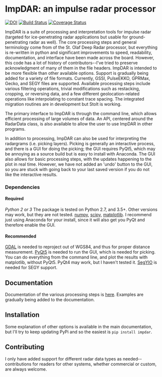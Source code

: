 # ImpDAR: an impulse radar processor

[![DOI](https://zenodo.org/badge/134008583.svg)](https://zenodo.org/badge/latestdoi/134008583) [![Build Status](https://travis-ci.org/dlilien/ImpDAR.svg?branch=master)](https://travis-ci.org/dlilien/ImpDAR) [![Coverage Status](https://coveralls.io/repos/github/dlilien/ImpDAR/badge.svg?branch=master)](https://coveralls.io/github/dlilien/ImpDAR?branch=master)

ImpDAR is a suite of processing and interpretation tools for impulse radar (targeted for ice-penetrating radar applications but usable for ground-penetrating radar as well). The core processing steps and general terminology come from of the St. Olaf Deep Radar processor, but everything is re-written in python and significant improvements to speed, readability, documentation, and interface have been made across the board. However, this code has a lot of history of contributors--I've tried to preserve acknowledgment of many of them in the file headers. ImpDAR is intended to be more flexible than other available options. Support is gradually being added for a variety of file formats. Currently, GSSI, PulseEKKO, GPRMax, Gecko, and SEGY files are supported. Available processing steps include various filtering operations, trivial modifications such as restacking, cropping, or reversing data, and a few different geolocation-related operations like interpolating to constant trace spacing. The integrated migration routines are in development but Stolt is working.

The primary interface to ImpDAR is through the command line, which allows efficient processing of large volumes of data. An API, centered around the RadarData class, is also available to allow the user to use ImpDAR in other programs.

In addition to processing, ImpDAR can also be used for interpreting the radargrams (i.e. picking layers). Picking is generally an interactive process, and there is a GUI for doing the picking; the GUI requires PyQt5, which may be annoying as a source build but is easy to install with Anaconda. The GUI also allows for basic processing steps, with the updates happening to the plot in real time. However, we have not added an 'undo' button to the GUI, so you are stuck with going back to your last saved version if you do not like the interactive results.

### Dependencies

#### Required
*Python 2 or 3* The package is tested on Python 2.7, and 3.5+. Other versions may work, but they are not tested. [numpy](http://www.scipy.org), [scipy](http://numpy.org), [matplotlib](http://matplotlib.org). I recommend just using Anaconda for your install, since it will also get you PyQt and therefore enable the GUI.

#### Recommended
[GDAL](http://gdal.org) is needed to reproject out of WGS84, and thus for proper distance measurement. [PyQt5](https://pypi.org/project/PyQt5/) is needed to run the GUI, which is needed for picking. You can do everything from the command line, and plot the results with matplotlib, without PyQt5. PyQt4 may work, but I haven't tested it. [SegYIO](https://github.com/equinor/segyio/) is needed for SEGY support.

## Documentation

Documentation of the various processing steps is [here](https://impdar.readthedocs.io/en/latest/). Examples are gradually being added to the documentation.

## Installation

Some explanation of other options is available in the main documentation, but I'll try to keep updating PyPi and so the easiest is `pip install impdar`.

## Contributing

I only have added support for different radar data types as needed--contributions for readers for other systems, whether commercial or custom, are always welcome.
